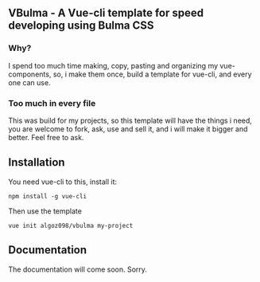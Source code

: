 
## VBulma - A Vue-cli template for speed developing using Bulma CSS
### Why?
I spend too much time making, copy, pasting and organizing my vue-components, so, i make them once, build a template for vue-cli, and every one can use.
### Too much in every file
This was build for my projects, so this template will have the things i need, you are welcome to fork, ask, use and sell it, and i will make it bigger and better.
Feel free to ask.
## Installation
You need vue-cli to this, install it:
```
npm install -g vue-cli
```

Then use the template
```
vue init algoz098/vbulma my-project
```
## Documentation
The documentation will come soon. Sorry.
